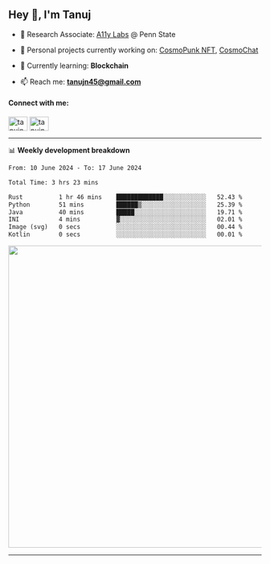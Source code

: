 <h2>Hey 👋, I'm Tanuj</h2>

- 🔬 Research Associate: [A11y Labs](https://a11y.ist.psu.edu/) @ Penn State 

- 🔭 Personal projects currently working on: [CosmoPunk NFT](https://github.com/tanujn45/CosmoNFT), [CosmoChat](https://github.com/tanujn45/CosmoChat)

- 🌱 Currently learning: **Blockchain**

- 📫 Reach me: **tanujn45@gmail.com**

<h4 align="left">Connect with me:</h4>
<p align="left">
<a href="https://twitter.com/tanujn45" target="blank"><img align="center" src="https://raw.githubusercontent.com/rahuldkjain/github-profile-readme-generator/master/src/images/icons/Social/twitter.svg" alt="tanujn45" height="28" width="38" /></a>
<a href="https://linkedin.com/in/tanujn45" target="blank"><img align="center" src="https://raw.githubusercontent.com/rahuldkjain/github-profile-readme-generator/master/src/images/icons/Social/linked-in-alt.svg" alt="tanujn45" height="28" width="38" /></a>
</p>

-------

📊 **Weekly development breakdown**
<!--START_SECTION:waka-->

```txt
From: 10 June 2024 - To: 17 June 2024

Total Time: 3 hrs 23 mins

Rust          1 hr 46 mins    █████████████░░░░░░░░░░░░   52.43 %
Python        51 mins         ██████▒░░░░░░░░░░░░░░░░░░   25.39 %
Java          40 mins         █████░░░░░░░░░░░░░░░░░░░░   19.71 %
INI           4 mins          ▓░░░░░░░░░░░░░░░░░░░░░░░░   02.01 %
Image (svg)   0 secs          ░░░░░░░░░░░░░░░░░░░░░░░░░   00.44 %
Kotlin        0 secs          ░░░░░░░░░░░░░░░░░░░░░░░░░   00.01 %
```

<!--END_SECTION:waka-->

<img src="https://wakatime.com/share/@018e9abd-1aa4-4aa6-9db7-5ca3b999e810/4650b67a-98aa-46b4-b598-3d8a2451f0df.svg" width="600"/>

-------
